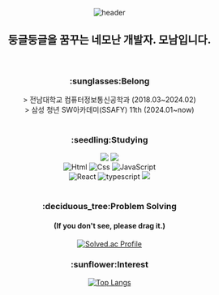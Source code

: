 <div align="center">
  
![header](https://capsule-render.vercel.app/api?type=venom&color=gradient&height=190&section=header&text=Hi,%20I'm%20monam2&fontColor=5dba9b&fontSize=80)
<h2>둥글둥글을 꿈꾸는 네모난 개발자. 모남입니다.</h2>
</br>

<h3>:sunglasses:Belong</h3>
<span>> 전남대학교 컴퓨터정보통신공학과 (2018.03~2024.02)</span></br>
<span>> 삼성 청년 SW아카데미(SSAFY) 11th (2024.01~now)</span>
</br>
</br>

<h3>:seedling:Studying</h3>
<img src="https://img.shields.io/badge/Python-3776AB?style=for-the-badge&logo=Python&logoColor=white">
<img src="https://img.shields.io/badge/java-007396?style=for-the-badge&logo=Java&logoColor=white" style="max-width: 100%;">
</br>
<img alt="Html" src="https://camo.githubusercontent.com/b12805877004ba9bd26f550e31ddaea9e8e197e7a9286f89ccb67218331f4237/68747470733a2f2f696d672e736869656c64732e696f2f62616467652f48544d4c352d4533344632362e7376673f267374796c653d666f722d7468652d6261646765266c6f676f3d48544d4c35266c6f676f436f6c6f723d7768697465" data-canonical-src="https://img.shields.io/badge/HTML5-E34F26.svg?&amp;style=for-the-badge&amp;logo=HTML5&amp;logoColor=white" style="max-width: 100%;">
<img alt="Css" src="https://camo.githubusercontent.com/2240b636d5b9a33a433f7485cb80d11a9794845d8b1980f65af2f209ed6d7d3f/68747470733a2f2f696d672e736869656c64732e696f2f62616467652f435353332d3135373242362e7376673f267374796c653d666f722d7468652d6261646765266c6f676f3d43535333266c6f676f436f6c6f723d7768697465" data-canonical-src="https://img.shields.io/badge/CSS3-1572B6.svg?&amp;style=for-the-badge&amp;logo=CSS3&amp;logoColor=white" style="max-width: 100%;">
<img alt="JavaScript" src="https://camo.githubusercontent.com/0d61458680d0251da6e466fb5e30a5650d15d0239c68482920d00de83961daa4/68747470733a2f2f696d672e736869656c64732e696f2f62616467652f4a617661536372696970742d4637444631452e7376673f267374796c653d666f722d7468652d6261646765266c6f676f3d4a617661536372697074266c6f676f436f6c6f723d626c61636b" data-canonical-src="https://img.shields.io/badge/JavaScriipt-F7DF1E.svg?&amp;style=for-the-badge&amp;logo=JavaScript&amp;logoColor=black" style="max-width: 100%;">
<br/>
<img alt="React" src="https://camo.githubusercontent.com/8b60740311ce754f223e16be89585461c54343b501605ac3f94046fbd825f01f/68747470733a2f2f696d672e736869656c64732e696f2f62616467652f72656163742d3631444146422e7376673f267374796c653d666f722d7468652d6261646765266c6f676f3d5265616374266c6f676f436f6c6f723d7768697465" data-canonical-src="https://img.shields.io/badge/react-61DAFB.svg?&amp;style=for-the-badge&amp;logo=React&amp;logoColor=white" style="max-width: 100%;">
<img alt="typescript" src="https://camo.githubusercontent.com/cfcdef85c19bae92923c00cc87ee15b8aef3fc4b058de731f9cc3e2e02d0e53a/68747470733a2f2f696d672e736869656c64732e696f2f62616467652f747970657363726970742d3331373843362e7376673f267374796c653d666f722d7468652d6261646765266c6f676f3d74797065736372697074266c6f676f436f6c6f723d626c61636b" data-canonical-src="https://img.shields.io/badge/typescript-3178C6.svg?&amp;style=for-the-badge&amp;logo=typescript&amp;logoColor=black" style="max-width: 100%;">
 <img src="https://img.shields.io/badge/vue.js-4FC08D?style=for-the-badge&logo=vue.js&logoColor=white"> 



</br>
</br>

<h3>:deciduous_tree:Problem Solving</h3>
<h4>(If you don't see, please drag it.)</h4>

[![Solved.ac Profile](http://mazassumnida.wtf/api/v2/generate_badge?boj=kangcw0107)](https://solved.ac/kangcw0107/)

<h3>:sunflower:Interest</h3>

[![Top Langs](https://github-readme-stats.vercel.app/api/top-langs/?username=monam2&layout=compact)](https://github.com/anuraghazra/github-readme-stats)

</div>
